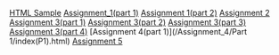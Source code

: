 [HTML Sample](./Class_Notes/HTML/HTML_Intro/index.html)
[Assignment_1(part 1)](/Assignment_1/cover_letter.html)
[Assignment 1(part 2)](/Assignment_1/Bird_watching(Assignment_part2)/birdwatching.html)
[Assignment 2](/Assignment_2/Part_1/index.html)
[Assignment 3(part 1)](/Assignment_3/Assignment_3.1.html)
[Assignment 3(part 2)](/Assignment_3/Assignment_3.2.html)
[Assignment 3(part 3)](/Assignment_3/Assignment_3.3/index.html)
[Assignment 3(part 4)](/Assignment_3.4/Assignment_3.4.html)
[Assignment 4(part 1)](/Assignment_4/Part 1/index(P1).html)
[Assignment 5]()
